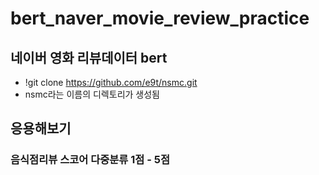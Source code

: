 # bert_naver_movie_review_practice

## 네이버 영화 리뷰데이터 bert
- !git clone https://github.com/e9t/nsmc.git
- nsmc라는 이름의 디렉토리가 생성됨

## 응용해보기
### 음식점리뷰 스코어 다중분류 1점 - 5점

